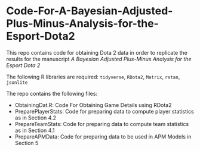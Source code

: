 # Code-For-A-Bayesian-Adjusted-Plus-Minus-Analysis-for-the-Esport-Dota2

This repo contains code for obtaining Dota 2 data in order to replicate the results for the manuscript *A Bayesian Adjusted Plus-Minus Analysis for the Esport Dota 2*

The following R libraries are required:
`tidyverse`, `RDota2`, `Matrix`, `rstan`, `jsonlite`

The repo contains the following files:

- ObtainingDat.R: Code For Obtaining Game Details using RDota2
- PreparePlayerStats:  Code for preparing data to compute player statistics as in Section 4.2
- PrepareTeamStats: Code for preparing data to compute team statistics as in Section 4.1
- PrepareAPMData: Code for preparing data to be used in APM Models in Section 5
